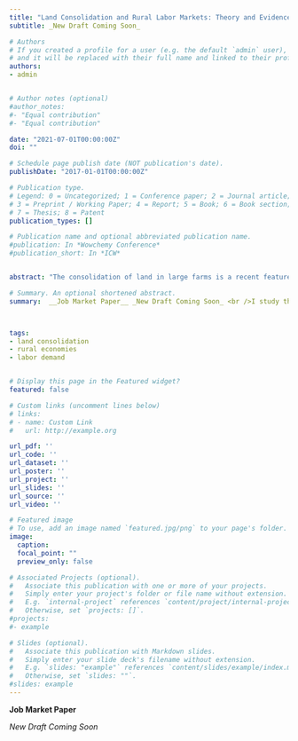 ```yaml
---
title: "Land Consolidation and Rural Labor Markets: Theory and Evidence from Colombia"
subtitle: _New Draft Coming Soon_

# Authors
# If you created a profile for a user (e.g. the default `admin` user), write the username (folder name) here 
# and it will be replaced with their full name and linked to their profile.
authors:
- admin


# Author notes (optional)
#author_notes:
#- "Equal contribution"
#- "Equal contribution"

date: "2021-07-01T00:00:00Z"
doi: ""

# Schedule page publish date (NOT publication's date).
publishDate: "2017-01-01T00:00:00Z"

# Publication type.
# Legend: 0 = Uncategorized; 1 = Conference paper; 2 = Journal article;
# 3 = Preprint / Working Paper; 4 = Report; 5 = Book; 6 = Book section;
# 7 = Thesis; 8 = Patent
publication_types: []

# Publication name and optional abbreviated publication name.
#publication: In *Wowchemy Conference*
#publication_short: In *ICW*


abstract: "The consolidation of land in large farms is a recent feature in many developing countries. This paper studies the implications of this consolidation on rural employment and workers' welfare. I develop a general equilibrium model of local labor markets that incorporates both farm and non-farm labor. The model shows that under certain conditions, consolidation might lead to a shift of labor out of agriculture along with a reduction in wages. Using quasi-experimental variation and a novel dataset from Colombia, I find that large-farm consolidation decreased the share of agricultural labor and led to a 14 percentage point increase in the unemployment rate. These findings challenge the view that local populations always benefit from land consolidation, and are consistent with recent evidence on the bias of structuralism transformation against rural economies."

# Summary. An optional shortened abstract.
summary:  __Job Market Paper__ _New Draft Coming Soon_ <br />I study the implications of land consolidation on employment and workers' welfare in rural economies. Theoretical and empirical results suggest that, under certain conditions, consolidation might lead to a shift of labor out of agriculture along with a reduction in wages.



tags:
- land consolidation
- rural economies
- labor demand


# Display this page in the Featured widget?
featured: false

# Custom links (uncomment lines below)
# links:
# - name: Custom Link
#   url: http://example.org

url_pdf: ''
url_code: ''
url_dataset: ''
url_poster: ''
url_project: ''
url_slides: ''
url_source: ''
url_video: ''

# Featured image
# To use, add an image named `featured.jpg/png` to your page's folder. 
image:
  caption: 
  focal_point: ""
  preview_only: false

# Associated Projects (optional).
#   Associate this publication with one or more of your projects.
#   Simply enter your project's folder or file name without extension.
#   E.g. `internal-project` references `content/project/internal-project/index.md`.
#   Otherwise, set `projects: []`.
#projects:
#- example

# Slides (optional).
#   Associate this publication with Markdown slides.
#   Simply enter your slide deck's filename without extension.
#   E.g. `slides: "example"` references `content/slides/example/index.md`.
#   Otherwise, set `slides: ""`.
#slides: example
---
```



__Job Market Paper__

_New Draft Coming Soon_

